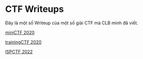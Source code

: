 # CTF Writeups

Đây là một số Writeup của một số giải CTF mà CLB mình đã viết.

[miniCTF 2020](./mini2020/README.md)

[trainingCTF 2020](./training2020/README.md)

[ISPCTF 2022](./ISPCTF2022/README.md)
